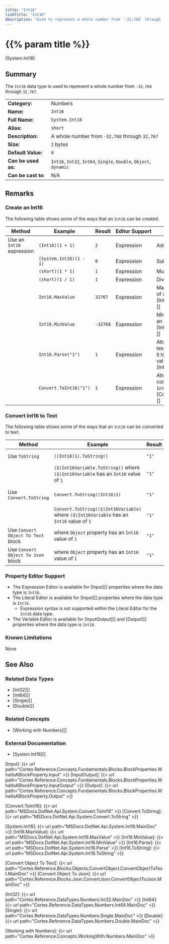 ```yaml
---
title: "Int16"
linkTitle: "Int16"
description: "Used to represent a whole number from `-32,768` through `32767`."
---
```


# {{% param title %}}

<p class="namespace">(System.Int16)</p>

## Summary

The `Int16` data type is used to represent a whole number from `-32,768` through `32,767`.

| | |
|-|-|
| **Category:**          | Numbers                                                            |
| **Name:**              | `Int16`                                                            |
| **Full Name:**         | `System.Int16`                                                     |
| **Alias:**             | `short`                                                            |
| **Description:**       | A whole number from `-32,768` through `32,767`                     |
| **Size:**              | `2` bytes                                                          |
| **Default Value:**     | `0`                                                                |
| **Can be used as:**    | `Int16`, `Int32`, `Int64`, `Single`, `Double`, `Object`, `dynamic` |
| **Can be cast to:**    | N/A |

## Remarks

### Create an Int16

The following table shows some of the ways that an `Int16` can be created.

| Method | Example | Result | Editor&nbsp;Support | Notes |
|-|-|-|-|-|
| Use an `Int16` expression    | `(Int16)(1 + 1)`         | `2`              | Expression | Add |
|                              | `(System.Int16)(1 - 1)`  | `0`              | Expression | Subtract |
|                              | `(short)(1 * 1)`         | `1`              | Expression | Multiply |
|                              | `(short)(1 / 1)`         | `1`              | Expression | Divide |
|                              | `Int16.MaxValue`       | `32767`         | Expression | Maximum value of an `Int16`. See [Int16.MaxValue][] |
|                              | `Int16.MinValue`       | `-32768`        | Expression | Minimum value of an `Int16`. See [Int16.MinValue][] |
|                              | `Int16.Parse("1")`     | `1`              | Expression | Attempts to parse text and convert it to an `Int16` value. See [Int16.Parse][] |
|                              | `Convert.ToInt16("1")` | `1`              | Expression | Attempts to convert text to an `Int16` value. See [Convert.ToInt16][] |

### Convert Int16 to Text

The following table shows some of the ways that an `Int16` can be converted to text.

| Method | Example | Result | Editor&nbsp;Support | Notes |
|-|-|-|-|-|
| Use `ToString`                        | `((Int16)1).ToString()`                         | `"1"` | Expression | See [Int16.ToString][] |
|                                       | `($)Int16Variable.ToString()` where `($)Int16Variable` has an `Int16` value of `1`          | `"1"` | Expression |  See [Int16.ToString][] |
| Use `Convert.ToString`                | `Convert.ToString((Int16)1)`                    | `"1"` | Expression | See [Convert.ToString][] |
|                                       | `Convert.ToString(($)Int16Variable)` where `($)Int16Variable` has  an `Int16` value of `1`          | `"1"` | Expression | See [Convert.ToString][] |
| Use `Convert Object To Text` block    | where `Object` property has an `Int16` value of `1`                | `"1"` | N/A | See [Convert Object To Text][] |
| Use `Convert Object To Json` block    | where `Object` property has an `Int16` value of `1`                | `"1"` | N/A | See [Convert Object To Json][] |

### Property Editor Support

* The Expression Editor is available for [Input][] properties where the data type is `Int16`.
* The Literal Editor is available for [Input][] properties where the data type is `Int16`.
  * Expression syntax is not supported within the Literal Editor for the `Int16` data type.
* The Variable Editor is available for [InputOutput][] and [Output][] properties where the data type is `Int16`.

### Known Limitations

None

## See Also

### Related Data Types

* [Int32][]
* [Int64][]
* [Single][]
* [Double][]

### Related Concepts

* [Working with Numbers][]

### External Documentation

* [System.Int16][]

[Input]: {{< url path="Cortex.Reference.Concepts.Fundamentals.Blocks.BlockProperties.WhatIsABlockProperty.Input" >}}
[InputOutput]: {{< url path="Cortex.Reference.Concepts.Fundamentals.Blocks.BlockProperties.WhatIsABlockProperty.InputOutput" >}}
[Output]: {{< url path="Cortex.Reference.Concepts.Fundamentals.Blocks.BlockProperties.WhatIsABlockProperty.Output" >}}

[Convert.ToInt16]: {{< url path="MSDocs.DotNet.Api.System.Convert.ToInt16" >}}
[Convert.ToString]: {{< url path="MSDocs.DotNet.Api.System.Convert.ToString" >}}

[System.Int16]: {{< url path="MSDocs.DotNet.Api.System.Int16.MainDoc" >}}
[Int16.MaxValue]: {{< url path="MSDocs.DotNet.Api.System.Int16.MaxValue" >}}
[Int16.MinValue]: {{< url path="MSDocs.DotNet.Api.System.Int16.MinValue" >}}
[Int16.Parse]: {{< url path="MSDocs.DotNet.Api.System.Int16.Parse" >}}
[Int16.ToString]: {{< url path="MSDocs.DotNet.Api.System.Int16.ToString" >}}

[Convert Object To Text]: {{< url path="Cortex.Reference.Blocks.Objects.ConvertObject.ConvertObjectToText.MainDoc" >}}
[Convert Object To Json]: {{< url path="Cortex.Reference.Blocks.Json.ConvertJson.ConvertObjectToJson.MainDoc" >}}

[Int32]: {{< url path="Cortex.Reference.DataTypes.Numbers.Int32.MainDoc" >}}
[Int64]: {{< url path="Cortex.Reference.DataTypes.Numbers.Int64.MainDoc" >}}
[Single]: {{< url path="Cortex.Reference.DataTypes.Numbers.Single.MainDoc" >}}
[Double]: {{< url path="Cortex.Reference.DataTypes.Numbers.Double.MainDoc" >}}

[Working with Numbers]: {{< url path="Cortex.Reference.Concepts.WorkingWith.Numbers.MainDoc" >}}
